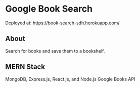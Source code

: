 # Google Book Search

Deployed at: https://book-search-sdh.herokuapp.com/

## About
Search for books and save them to a bookshelf.

## MERN Stack
MongoDB, Express.js, React.js, and Node.js
Google Books API

